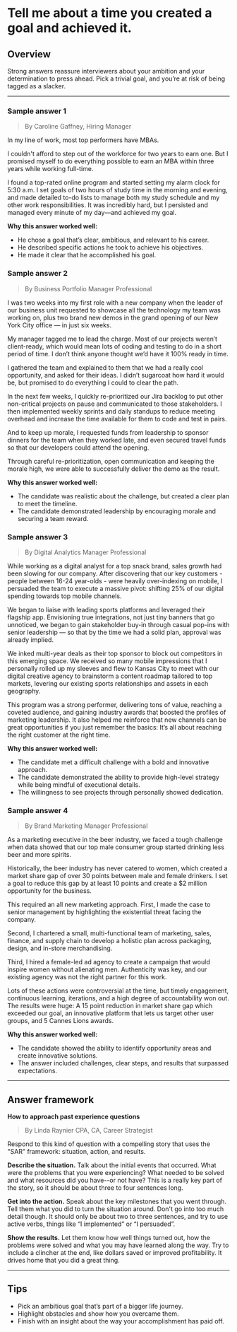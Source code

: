 # Tell me about a time you created a goal and achieved it.

## Overview
Strong answers reassure interviewers about your ambition and your determination to press ahead. Pick a trivial goal, and you’re at risk of being tagged as a slacker.

---

### Sample answer 1
> By Caroline Gaffney, Hiring Manager

In my line of work, most top performers have MBAs.

I couldn't afford to step out of the workforce for two years to earn one. But I promised myself to do everything possible to earn an MBA within three years while working full-time.

I found a top-rated online program and started setting my alarm clock for 5:30 a.m. I set goals of two hours of study time in the morning and evening, and made detailed to-do lists to manage both my study schedule and my other work responsibilities. It was incredibly hard, but I persisted and managed every minute of my day—and achieved my goal.

**Why this answer worked well:**

* He chose a goal that’s clear, ambitious, and relevant to his career.
* He described specific actions he took to achieve his objectives.
* He made it clear that he accomplished his goal.

### Sample answer 2
> By Business Portfolio Manager Professional

I was two weeks into my first role with a new company when the leader of our business unit requested to showcase all the technology my team was working on, plus two brand new demos in the grand opening of our New York City office — in just six weeks.

My manager tagged me to lead the charge. Most of our projects weren’t client-ready, which would mean lots of coding and testing to do in a short period of time. I don’t think anyone thought we’d have it 100% ready in time.

I gathered the team and explained to them that we had a really cool opportunity, and asked for their ideas. I didn’t sugarcoat how hard it would be, but promised to do everything I could to clear the path.

In the next few weeks, I quickly re-prioritized our Jira backlog to put other non-critical projects on pause and communicated to those stakeholders. I then implemented weekly sprints and daily standups to reduce meeting overhead and increase the time available for them to code and test in pairs.

And to keep up morale, I requested funds from leadership to sponsor dinners for the team when they worked late, and even secured travel funds so that our developers could attend the opening.

Through careful re-prioritization, open communication and keeping the morale high, we were able to successfully deliver the demo as the result.

**Why this answer worked well:**

* The candidate was realistic about the challenge, but created a clear plan to meet the timeline.
* The candidate demonstrated leadership by encouraging morale and securing a team reward.

### Sample answer 3
> By Digital Analytics Manager Professional

While working as a digital analyst for a top snack brand, sales growth had been slowing for our company. After discovering that our key customers - people between 16-24 year-olds - were heavily over-indexing on mobile, I persuaded the team to execute a massive pivot: shifting 25% of our digital spending towards top mobile channels.

We began to liaise with leading sports platforms and leveraged their flagship app. Envisioning true integrations, not just tiny banners that go unnoticed, we began to gain stakeholder buy-in through casual pop-ins with senior leadership — so that by the time we had a solid plan, approval was already implied.

We inked multi-year deals as their top sponsor to block out competitors in this emerging space. We received so many mobile impressions that I personally rolled up my sleeves and flew to Kansas City to meet with our digital creative agency to brainstorm a content roadmap tailored to top markets, levering our existing sports relationships and assets in each geography.

This program was a strong performer, delivering tons of value, reaching a coveted audience, and gaining industry awards that boosted the profiles of marketing leadership. It also helped me reinforce that new channels can be great opportunities if you just remember the basics: It’s all about reaching the right customer at the right time.

**Why this answer worked well:**

* The candidate met a difficult challenge with a bold and innovative approach.
* The candidate demonstrated the ability to provide high-level strategy while being mindful of executional details.
* The willingness to see projects through personally showed dedication.

### Sample answer 4
> By Brand Marketing Manager Professional

As a marketing executive in the beer industry, we faced a tough challenge when data showed that our top male consumer group started drinking less beer and more spirits.

Historically, the beer industry has never catered to women, which created a market share gap of over 30 points between male and female drinkers. I set a goal to reduce this gap by at least 10 points and create a $2 million opportunity for the business.

This required an all new marketing approach. First, I made the case to senior management by highlighting the existential threat facing the company.

Second, I chartered a small, multi-functional team of marketing, sales, finance, and supply chain to develop a holistic plan across packaging, design, and in-store merchandising.

Third, I hired a female-led ad agency to create a campaign that would inspire women without alienating men. Authenticity was key, and our existing agency was not the right partner for this work.

Lots of these actions were controversial at the time, but timely engagement, continuous learning, iterations, and a high degree of accountability won out. The results were huge: A 15 point reduction in market share gap which exceeded our goal, an innovative platform that lets us target other user groups, and 5 Cannes Lions awards.

**Why this answer worked well:**

* The candidate showed the ability to identify opportunity areas and create innovative solutions.
* The answer included challenges, clear steps, and results that surpassed expectations.

---

## Answer framework

**How to approach past experience questions**
> By Linda Raynier CPA, CA, Career Strategist

Respond to this kind of question with a compelling story that uses the "SAR" framework: situation, action, and results.

**Describe the situation.** Talk about the initial events that occurred. What were the problems that you were experiencing? What needed to be solved and what resources did you have--or not have? This is a really key part of the story, so it should be about three to four sentences long.

**Get into the action.** Speak about the key milestones that you went through. Tell them what you did to turn the situation around. Don't go into too much detail though. It should only be about two to three sentences, and try to use active verbs, things like “I implemented” or “I persuaded”.

**Show the results.** Let them know how well things turned out, how the problems were solved and what you may have learned along the way. Try to include a clincher at the end, like dollars saved or improved profitability. It drives home that you did a great thing.

---

## Tips

* Pick an ambitious goal that’s part of a bigger life journey.
* Highlight obstacles and show how you overcame them.
* Finish with an insight about the way your accomplishment has paid off.
